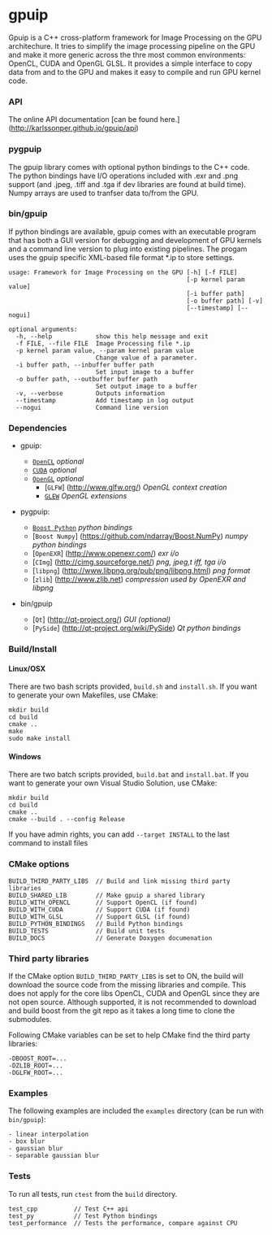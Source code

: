 gpuip
=====

Gpuip is a C++ cross-platform framework for Image Processing on the GPU architechure. It tries to simplify the image processing pipeline on the GPU and make it more generic across the thre most common environments: OpenCL, CUDA and OpenGL GLSL. It provides a simple interface to copy data from and to the GPU and makes it easy to compile and run GPU kernel code. 

### API
The online API documentation [can be found here.] (http://karlssonper.github.io/gpuip/api)

### pygpuip
The gpuip library comes with optional python bindings to the C++ code. The python bindings have I/O operations included with .exr and .png support (and .jpeg, .tiff and .tga if dev libraries are found at build time). Numpy arrays are used to tranfser data to/from the GPU.

### bin/gpuip
If python bindings are available, gpuip comes with an executable program that has both a GUI version for debugging and development of GPU kernels and a command line version to plug into existing pipelines. The progam uses the gpuip specific XML-based file format *.ip to store settings.
```
usage: Framework for Image Processing on the GPU [-h] [-f FILE]
                                                 [-p kernel param value]
                                                 [-i buffer path]
                                                 [-o buffer path] [-v]
                                                 [--timestamp] [--nogui]

optional arguments:
  -h, --help            show this help message and exit
  -f FILE, --file FILE  Image Processing file *.ip
  -p kernel param value, --param kernel param value
                        Change value of a parameter.
  -i buffer path, --inbuffer buffer path
                        Set input image to a buffer
  -o buffer path, --outbuffer buffer path
                        Set output image to a buffer
  -v, --verbose         Outputs information
  --timestamp           Add timestamp in log output
  --nogui               Command line version

```

### Dependencies
* gpuip:
  * [`OpenCL`](https://www.khronos.org/opencl/) *optional*
  * [`CUDA`](https://developer.nvidia.com/cuda-zone) *optional*
  * [`OpenGL`](http://www.opengl.org/) *optional*
    * [`GLFW`] (http://www.glfw.org/) *OpenGL context creation*
    * [`GLEW`](http://glew.sourceforge.net/) *OpenGL extensions*

* pygpuip:
  * [`Boost Python`](http://www.boost.org/) *python bindings*
  * [`Boost Numpy`] (https://github.com/ndarray/Boost.NumPy) *numpy python bindings*
  * [`OpenEXR`] (http://www.openexr.com/) *exr i/o*
  * [`CImg`] (http://cimg.sourceforge.net/) *png, jpeg,t iff, tga i/o*
  * [`libpng`] (http://www.libpng.org/pub/png/libpng.html) *png format*
  * [`zlib`] (http://www.zlib.net) *compression used by OpenEXR and libpng*
  
* bin/gpuip
  * [`Qt`] (http://qt-project.org/) *GUI (optional)*
  * [`PySide`] (http://qt-project.org/wiki/PySide) *Qt python bindings*
  

### Build/Install ###

#### Linux/OSX

There are two bash scripts provided, `build.sh` and `install.sh`. If you want to generate your own Makefiles, use CMake:
```
mkdir build
cd build
cmake ..
make
sudo make install
```

#### Windows
There are two batch scripts provided, `build.bat` and `install.bat`. If you want to generate your own Visual Studio Solution, use CMake:
```
mkdir build
cd build
cmake ..
cmake --build . --config Release
```

If you have admin rights, you can add `--target INSTALL` to the last command to install files


### CMake options

```
BUILD_THIRD_PARTY_LIBS  // Build and link missing third party libraries
BUILD_SHARED_LIB        // Make gpuip a shared library
BUILD_WITH_OPENCL       // Support OpenCL (if found)
BUILD_WITH_CUDA         // Support CUDA (if found)
BUILD_WITH_GLSL         // Support GLSL (if found)
BUILD_PYTHON_BINDINGS   // Build Python bindings
BUILD_TESTS             // Build unit tests
BUILD_DOCS              // Generate Doxygen documenation
```

### Third party libraries
If the CMake option `BUILD_THIRD_PARTY_LIBS` is set to ON, the build will download the source code from the missing libraries and compile. This does not apply for the core libs OpenCL, CUDA and OpenGL since they are not open source. Although supported, it is not recommended to download and build boost from the git repo as it takes a long time to clone the submodules.

Following CMake variables can be set to help CMake find the third party libraries:

```
-DBOOST_ROOT=...
-DZLIB_ROOT=...
-DGLFW_ROOT=...
```

### Examples ###
The following examples are included the `examples` directory (can be run with `bin/gpuip`):

```
- linear interpolation
- box blur
- gaussian blur
- separable gaussian blur
```

### Tests ###

To run all tests, run `ctest` from the `build` directory.

```
test_cpp          // Test C++ api
test_py           // Test Python bindings
test_performance  // Tests the performance, compare against CPU 
```
